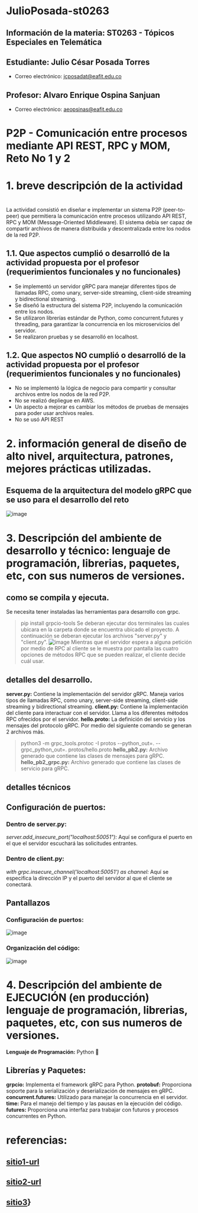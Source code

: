 # JulioPosada-st0263
## Información de la materia: ST0263 - Tópicos Especiales en Telemática

## Estudiante: Julio César Posada Torres
- Correo electrónico: jcposadat@eafit.edu.co

## Profesor: Alvaro Enrique Ospina Sanjuan
- Correo electrónico: aeopsinas@eafit.edu.co

# P2P - Comunicación entre procesos mediante API REST, RPC y MOM, Reto No 1 y 2

# 1. breve descripción de la actividad
#
La actividad consistió en diseñar e implementar un sistema P2P (peer-to-peer) que permitiera la comunicación entre procesos utilizando API REST, RPC y MOM (Message-Oriented Middleware). El sistema debía ser capaz de compartir archivos de manera distribuida y descentralizada entre los nodos de la red P2P.

## 1.1. Que aspectos cumplió o desarrolló de la actividad propuesta por el profesor (requerimientos funcionales y no funcionales)
- Se implementó un servidor gRPC para manejar diferentes tipos de llamadas RPC, como unary, server-side streaming, client-side streaming y bidirectional streaming.
- Se diseñó la estructura del sistema P2P, incluyendo la comunicación entre los nodos.
- Se utilizaron librerías estándar de Python, como concurrent.futures y threading, para garantizar la concurrencia en los microservicios del servidor.
- Se realizaron pruebas y se desarrolló en localhost.


## 1.2. Que aspectos NO cumplió o desarrolló de la actividad propuesta por el profesor (requerimientos funcionales y no funcionales)
- No se implementó la lógica de negocio para compartir y consultar archivos entre los nodos de la red P2P.
- No se realizó depliegue en AWS.
- Un aspecto a mejorar es cambiar los métodos de pruebas de mensajes para poder usar archivos reales.
- No se usó API REST


# 2. información general de diseño de alto nivel, arquitectura, patrones, mejores prácticas utilizadas.
## Esquema de la arquitectura del modelo gRPC que se uso para el desarrollo del reto
![image](https://github.com/Jucept/JulioPosada-st0263/assets/82523496/0085102b-71c6-4b92-b5b1-a3cef9999ecd)


# 3. Descripción del ambiente de desarrollo y técnico: lenguaje de programación, librerias, paquetes, etc, con sus numeros de versiones.

## como se compila y ejecuta.
Se necesita tener instaladas las herramientas para desarrollo con grpc.
> pip install grpcio-tools
Se deberan ejecutar dos terminales las cuales ubicara en la carpeta donde se encuentra ubicado el proyecto.
A continuación se deberan ejecutar los archivos "server.py" y "client.py".
![image](https://github.com/Jucept/JulioPosada-st0263/assets/82523496/2e7440f2-29f6-4fc0-8567-1b597503d8b2)
Mientras que el servidor espera a alguna petición por medio de RPC al cliente se le muestra por pantalla las cuatro opciones de métodos RPC que se pueden realizar, el cliente decide cuál usar.


## detalles del desarrollo.
**server.py:** Contiene la implementación del servidor gRPC. Maneja varios tipos de llamadas RPC, como unary, server-side streaming, client-side streaming y bidirectional streaming.
**client.py:** Contiene la implementación del cliente para interactuar con el servidor. Llama a los diferentes métodos RPC ofrecidos por el servidor.
**hello.proto:** La definición del servicio y los mensajes del protocolo gRPC. Por medio del siguiente comando se generan 2 archivos más.
> python3 -m grpc_tools.protoc -I protos --python_out=. --grpc_python_out=. protos/hello.proto
**hello_pb2.py:** Archivo generado que contiene las clases de mensajes para gRPC.
**hello_pb2_grpc.py:** Archivo generado que contiene las clases de servicio para gRPC.

## detalles técnicos
## Configuración de puertos:
### Dentro de server.py:
_server.add_insecure_port("localhost:50051"):_ Aquí se configura el puerto en el que el servidor escuchará las solicitudes entrantes. 
### Dentro de client.py:
_with grpc.insecure_channel('localhost:50051') as channel:_ Aquí se especifica la dirección IP y el puerto del servidor al que el cliente se conectará.

## Pantallazos 
### Configuración de puertos:
![image](https://github.com/Jucept/JulioPosada-st0263/assets/82523496/450b2bc9-8625-4213-a1a2-bc5ad57fecf8)
### Organización del código:
![image](https://github.com/Jucept/JulioPosada-st0263/assets/82523496/3573ad9e-cbe6-44f9-bafe-c34493ae00d0)

# 4. Descripción del ambiente de EJECUCIÓN (en producción) lenguaje de programación, librerias, paquetes, etc, con sus numeros de versiones.
**Lenguaje de Programación:** Python 🐍
## Librerías y Paquetes:
**grpcio:** Implementa el framework gRPC para Python.
**protobuf:** Proporciona soporte para la serialización y deserialización de mensajes en gRPC.
**concurrent.futures:** Utilizado para manejar la concurrencia en el servidor.
**time:** Para el manejo del tiempo y las pausas en la ejecución del código.
**futures:** Proporciona una interfaz para trabajar con futuros y procesos concurrentes en Python.

# referencias:
## [sitio1-url](https://www.geeksforgeeks.org/what-is-p2p-peer-to-peer-process/) 
## [sitio2-url](https://www.youtube.com/watch?v=gnchfOojMk4&pp=ygUEZ3JwYw%3D%3D)
## [sitio3](https://www.youtube.com/watch?v=WB37L7PjI5k&t=838s&pp=ugMICgJlcxABGAHKBQtncnBjIHNlcnZlcg%3D%3D)}
